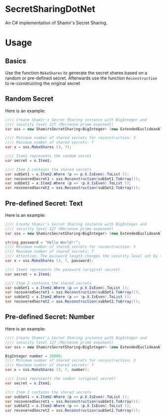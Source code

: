 # SecretSharingDotNet
An C# implementation of Shamir's Secret Sharing.

# Usage
## Basics
Use the function `MakeShares` to generate the secret shares based on a random or pre-defined secret.
Afterwards use the function `Reconstruction` to re-constructing the original secret

## Random Secret
Here is an example:
```csharp
//// Create Shamir's Secret Sharing instance with BigInteger and
//// security level 127 (Mersenne prime exponent)
var sss = new ShamirsSecretSharing<BigInteger> (new ExtendedEuclideanAlgorithm<BigInteger> (), 127);

//// Minimum number of shared secrets for reconstruction: 3
//// Maximum number of shared secrets: 7
var x = sss.MakeShares (3, 7);

//// Item1 represents the random secret
var secret = x.Item1;

//// Item 2 contains the shared secrets
var subSet1 = x.Item2.Where (p => p.X.IsEven).ToList ();
var recoveredSecret1 = sss.Reconstruction(subSet1.ToArray());
var subSet2 = x.Item2.Where (p => !p.X.IsEven).ToList ();
var recoveredSecret2 = sss.Reconstruction(subSet2.ToArray());
```
## Pre-defined Secret: Text
Here is an example:
```csharp
//// Create Shamir's Secret Sharing instance with BigInteger and
//// security level 127 (Mersenne prime exponent)
var sss = new ShamirsSecretSharing<BigInteger> (new ExtendedEuclideanAlgorithm<BigInteger> (), 127);

string password = "Hello World!!";
//// Minimum number of shared secrets for reconstruction: 3
//// Maximum number of shared secrets: 7
//// Attention: The password length changes the security level set by the ctor
var x = sss.MakeShares (3, 7, password);

//// Item1 represents the password (original secret)
var secret = x.Item1;

//// Item 2 contains the shared secrets
var subSet1 = x.Item2.Where (p => p.X.IsEven).ToList ();
var recoveredSecret1 = sss.Reconstruction(subSet1.ToArray());
var subSet2 = x.Item2.Where (p => !p.X.IsEven).ToList ();
var recoveredSecret2 = sss.Reconstruction(subSet2.ToArray());
```

## Pre-defined Secret: Number
Here is an example:
```csharp
//// Create Shamir's Secret Sharing instance with BigInteger and
//// security level 127 (Mersenne prime exponent)
var sss = new ShamirsSecretSharing<BigInteger> (new ExtendedEuclideanAlgorithm<BigInteger> (), 127);

BigInteger number = 20000;
//// Minimum number of shared secrets for reconstruction: 3
//// Maximum number of shared secrets: 7
var x = sss.MakeShares (3, 7, number);

//// Item1 represents the number (original secret)
var secret = x.Item1;

//// Item 2 contains the shared secrets
var subSet1 = x.Item2.Where (p => p.X.IsEven).ToList ();
var recoveredSecret1 = sss.Reconstruction(subSet1.ToArray());
var subSet2 = x.Item2.Where (p => !p.X.IsEven).ToList ();
var recoveredSecret2 = sss.Reconstruction(subSet2.ToArray());
```
